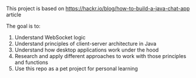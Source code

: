 This project is based on https://hackr.io/blog/how-to-build-a-java-chat-app article

The goal is to: 
1. Understand WebSocket logic
2. Understand principles of client-server architecture in Java
3. Understand how desktop applications work under the hood
4. Research and apply different approaches to work with those principles and functions
5. Use this repo as a pet project for personal learning
